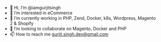 - 👋 Hi, I’m @iamgurjitsingh
- 👀 I’m interested in eCommerce
- 🌱 I’m currently working in PHP, Zend, Docker, k8s, Wordpress, Magento 2 & Shopify
- 💞️ I’m looking to collaborate on Magento, Docker and PHP
- 📫 How to reach me gurjit.singh.dev@gmail.com

<!---
iamgurjitsingh/iamgurjitsingh is a ✨ special ✨ repository because its `README.md` (this file) appears on your GitHub profile.
You can click the Preview link to take a look at your changes.
--->
